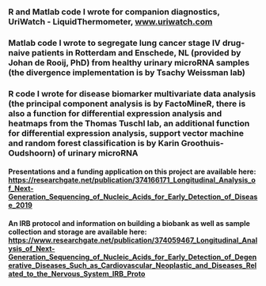 ### R and Matlab code I wrote for companion diagnostics, UriWatch - LiquidThermometer, www.uriwatch.com

### Matlab code I wrote to segregate lung cancer stage IV drug-naive patients in Rotterdam and Enschede, NL (provided by Johan de Rooij, PhD) from healthy urinary microRNA samples (the divergence implementation is by Tsachy Weissman lab) 

### R code I wrote for disease biomarker multivariate data analysis (the principal component analysis is by FactoMineR, there is also a function for differential expression analysis and heatmaps from the Thomas Tuschl lab, an additional function for differential expression analysis, support vector machine and random forest classification is by Karin Groothuis-Oudshoorn) of urinary microRNA

#### Presentations and a funding application on this project are available here: https://researchgate.net/publication/374166171_Longitudinal_Analysis_of_Next-Generation_Sequencing_of_Nucleic_Acids_for_Early_Detection_of_Disease_2019

#### An IRB protocol and information on building a biobank as well as sample collection and storage are available here: https://www.researchgate.net/publication/374059467_Longitudinal_Analysis_of_Next-Generation_Sequencing_of_Nucleic_Acids_for_Early_Detection_of_Degenerative_Diseases_Such_as_Cardiovascular_Neoplastic_and_Diseases_Related_to_the_Nervous_System_IRB_Proto

